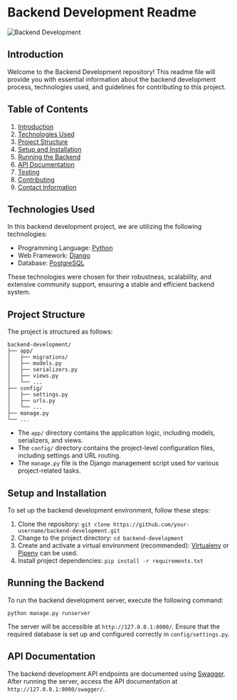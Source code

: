 # Backend Development Readme

![Backend Development](https://example.com/backend-image.jpg)

## Introduction

Welcome to the Backend Development repository! This readme file will provide you with essential information about the backend development process, technologies used, and guidelines for contributing to this project.

## Table of Contents

1. [Introduction](#introduction)
2. [Technologies Used](#technologies-used)
3. [Project Structure](#project-structure)
4. [Setup and Installation](#setup-and-installation)
5. [Running the Backend](#running-the-backend)
6. [API Documentation](#api-documentation)
7. [Testing](#testing)
8. [Contributing](#contributing)
9. [Contact Information](#contact-information)

## Technologies Used

In this backend development project, we are utilizing the following technologies:

- Programming Language: [Python](https://www.python.org/)
- Web Framework: [Django](https://www.djangoproject.com/)
- Database: [PostgreSQL](https://www.postgresql.org/)

These technologies were chosen for their robustness, scalability, and extensive community support, ensuring a stable and efficient backend system.

## Project Structure

The project is structured as follows:

```
backend-development/
├── app/
│   ├── migrations/
│   ├── models.py
│   ├── serializers.py
│   ├── views.py
│   └── ...
├── config/
│   ├── settings.py
│   ├── urls.py
│   └── ...
├── manage.py
└── ...
```

- The `app/` directory contains the application logic, including models, serializers, and views.
- The `config/` directory contains the project-level configuration files, including settings and URL routing.
- The `manage.py` file is the Django management script used for various project-related tasks.

## Setup and Installation

To set up the backend development environment, follow these steps:

1. Clone the repository: `git clone https://github.com/your-username/backend-development.git`
2. Change to the project directory: `cd backend-development`
3. Create and activate a virtual environment (recommended): [Virtualenv](https://virtualenv.pypa.io/) or [Pipenv](https://pipenv.pypa.io/) can be used.
4. Install project dependencies: `pip install -r requirements.txt`

## Running the Backend

To run the backend development server, execute the following command:

```
python manage.py runserver
```

The server will be accessible at `http://127.0.0.1:8000/`. Ensure that the required database is set up and configured correctly in `config/settings.py`.

## API Documentation

The backend development API endpoints are documented using [Swagger](https://swagger.io/). After running the server, access the API documentation at `http://127.0.0.1:8000/swagger/`.


